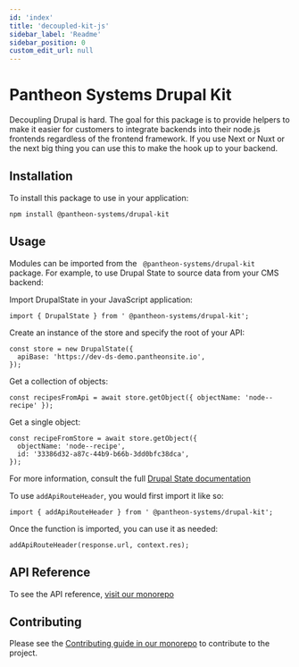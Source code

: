 ```yaml
---
id: 'index'
title: 'decoupled-kit-js'
sidebar_label: 'Readme'
sidebar_position: 0
custom_edit_url: null
---
```


# Pantheon Systems Drupal Kit

Decoupling Drupal is hard. The goal for this package is to provide helpers to
make it easier for customers to integrate backends into their node.js frontends
regardless of the frontend framework. If you use Next or Nuxt or the next big
thing you can use this to make the hook up to your backend.

## Installation

To install this package to use in your application:

`npm install @pantheon-systems/drupal-kit`

## Usage

Modules can be imported from the ` @pantheon-systems/drupal-kit` package. For
example, to use Drupal State to source data from your CMS backend:

Import DrupalState in your JavaScript application:

```
import { DrupalState } from ' @pantheon-systems/drupal-kit';
```

Create an instance of the store and specify the root of your API:

```
const store = new DrupalState({
  apiBase: 'https://dev-ds-demo.pantheonsite.io',
});
```

Get a collection of objects:

```
const recipesFromApi = await store.getObject({ objectName: 'node--recipe' });
```

Get a single object:

```
const recipeFromStore = await store.getObject({
  objectName: 'node--recipe',
  id: '33386d32-a87c-44b9-b66b-3dd0bfc38dca',
});
```

For more information, consult the full
[Drupal State documentation](https://project.pages.drupalcode.org/drupal_state)

To use `addApiRouteHeader`, you would first import it like so:

`import { addApiRouteHeader } from ' @pantheon-systems/drupal-kit';`

Once the function is imported, you can use it as needed:

`addApiRouteHeader(response.url, context.res);`

## API Reference

To see the API reference,
[visit our monorepo](https://github.com/pantheon-systems/decoupled-kit-js/blob/canary/web/docs/Packages/drupal-kit/modules.md)

## Contributing

Please see the
[Contributing guide in our monorepo](https://github.com/pantheon-systems/decoupled-kit-js/blob/canary/CONTRIBUTING.md)
to contribute to the project.
